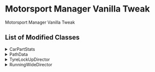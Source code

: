 # Motorsport Manager Vanilla Tweak
Motorsport Manager Vanilla Tweak
## List of Modified Classes
<details>
  <summary>CarPartStats</summary>
  
  * #### weightStrippedReliabilityMin
    Affects AI Team's weight stripping behavior relating to minimum reliability. In vanilla, the value is <code>0.5f</code> which means AI Team will weight strip their car parts down to 50% reliability, which is a very risky move. This mod changes it to <code>0.7f</code> to make sure they strip their car parts down to 70% only.
    ###### DEFAULT VALUE
    ```c#
    public const float weightStrippedReliabilityMin = 0.5f;
    ```
    ###### VANILLA TWEAK
    ```c#
    public const float weightStrippedReliabilityMin = 0.7f;
    ```
</details>

<details>
  <summary>PathData</summary>
  
  * #### CalculateLockUpZones()
    Affects how long in meters(?) the straight path is to enable the lock up zones. The default value is <code>400f</code> so if the straight path is less than 400 meters(?) then the lock up zones won't generate which means no driver will lock up in that spot. This mod changes it to <code>200f</code> so more lock up zones can be generated for each end of the straight path.
    ###### (?) = need confirmation
    ###### DEFAULT VALUE
    ```c#
    float num = 400f;
    ```
    ###### VANILLA TWEAK
    ```c#
    float num = 200f;
    ```
</details>

<details>
  <summary>TyreLockUpDirector</summary>
  
  * #### IsTyreLockUpViable()
    Affects when tyre lock up can trigger to each vehicle. For tyre lock up to happen, the function must return <code>true</code> .
    ###### DEFAULT VALUE
    ```c#
    bool isTutorialActiveInCurrentGameState = Game.instance.tutorialSystem.isTutorialActiveInCurrentGameState;
    bool flag = Game.instance.sessionManager.flag == SessionManager.Flag.Chequered;
    return inVehicle.speed <= GameUtility.MilesPerHourToMetersPerSecond(50f) && !isTutorialActiveInCurrentGameState && !inVehicle.behaviourManager.isOutOfRace && !flag && inVehicle.sessionEvents.IsReadyTo(SessionEvents.EventType.LockUp);
    ```
    ###### VANILLA TWEAK
    ```c#
    float focusSkill = 20f - inVehicle.driver.GetDriverStats().focus;
    float brakingSkill = 20f - inVehicle.driver.GetDriverStats().braking;
    float fitnessSkill = (Game.instance.sessionManager.GetNormalizedSessionTime() * 20f) - inVehicle.driver.GetDriverStats().fitness;
    float corneringSkill = 40f - inVehicle.driver.GetDriverStats().cornering - (Game.instance.sessionManager.currentSessionWeather.GetNormalizedTrackRubber() * 20f);
    float adaptabilitySkill = (Game.instance.sessionManager.currentSessionWeather.GetNormalizedTrackWater() * 20f) - inVehicle.driver.GetDriverStats().adaptability;

    float minSpeedToTriggerLockUp = (inVehicle.driver.GetDriverStats().braking * 0.75f) + (inVehicle.driver.GetDriverStats().cornering * 0.75f) + (Game.instance.sessionManager.currentSessionWeather.GetNormalizedTrackRubber() * 10f) - (Game.instance.sessionManager.currentSessionWeather.GetNormalizedTrackWater() * 10f);
    float lockUpChanceThreshold = (focusSkill + brakingSkill + fitnessSkill + adaptabilitySkill + corneringSkill) / 1000f;
    // change the 1000f to something else. The greater the value the less tyre lock up chance to trigger.

    bool isTutorialActiveInCurrentGameState = Game.instance.tutorialSystem.isTutorialActiveInCurrentGameState;
    bool flag = Game.instance.sessionManager.flag == SessionManager.Flag.Chequered;
    bool isLockUpTriggered = RandomUtility.GetRandom01() < lockUpChanceThreshold;
  
    return inVehicle.speed >= GameUtility.MilesPerHourToMetersPerSecond(minSpeedToTriggerLockUp) && !isTutorialActiveInCurrentGameState && !inVehicle.behaviourManager.isOutOfRace && !flag && isLockUpTriggered;
    ```
</details>

<details>
  <summary>RunningWideDirector</summary>
  
  * #### OnSessionStarting()
    Affects -
    ###### DEFAULT VALUE
    ```c#
    int k = RandomUtility.GetRandom(0, 2);
    ```
    ###### VANILLA TWEAK
    ```c#
    int k = RandomUtility.GetRandom(-3, 5);
    if (Game.instance.sessionManager.currentSessionWeather.GetNormalizedTrackWater() > 0.3f)
      k = RandomUtility.GetRandom(0, 5);
    ```
  * #### CanRunWide()
    Determines whether the subject is valid to run wide given it checks all the conditions.
    ###### DEFAULT VALUE
    ```c#
    if (RandomUtility.GetRandom01() < (float)this.mRunWidePathUseCount[inPath.pathID] / 3f)
    {
      return false;
    }
    bool flag = inVehicle.setup.tyreSet.GetTread() != SessionStrategy.GetRecommendedTreadRightNow() && RandomUtility.GetRandom01() < 0.1f;
    if (this.mActiveRunWideChunk.runWideCount <= 0 || this.mCooldown >= 0f)
    {
      return false;
    }
    if (Game.instance.sessionManager.eventDetails.currentSession.sessionType == SessionDetails.SessionType.Qualifying)
    {
      return flag;
    }
    float t = inVehicle.driver.GetDriverStats().focus / 20f;
    float num = Mathf.Lerp(1.5f, 2f, t);
    SessionWeatherDetails currentSessionWeather = Game.instance.sessionManager.currentSessionWeather;
    bool flag2 = Game.instance.sessionManager.flag == SessionManager.Flag.Green;
    bool flag3 = currentSessionWeather.GetNormalizedTrackWater() > 0.5f && currentSessionWeather.GetNormalizedRain() > 0.2f;
    bool flag4 = inVehicle.timer.gapToAhead > 0.1f && inVehicle.timer.gapToAhead < num;
    bool flag5 = inVehicle.timer.gapToBehind > 0.1f && inVehicle.timer.gapToBehind < num;
    bool flag6 = (flag5 && flag4) || flag4;
    return flag2 && (flag6 || flag || flag3);
    ```
    ###### VANILLA TWEAK
    ```c#
    if (this.mCooldown >= 0) return false;
  
    SessionWeatherDetails currentSessionWeather = Game.instance.sessionManager.currentSessionWeather;
    bool flag = inVehicle.setup.tyreSet.GetTread() != SessionStrategy.GetRecommendedTreadRightNow() && RandomUtility.GetRandom01() < 0.1f;
    bool flag2 = Game.instance.sessionManager.flag == SessionManager.Flag.Green;

    float focusSkill = 20f - inVehicle.driver.GetDriverStats().focus;
    float corneringSkill = 40f - inVehicle.driver.GetDriverStats().cornering - (Game.instance.sessionManager.currentSessionWeather.GetNormalizedTrackRubber() * 20f);
    float brakingSkill = 20f - inVehicle.driver.GetDriverStats().braking;
    float fitnessSkill = (Game.instance.sessionManager.GetNormalizedSessionTime() * 20f) - inVehicle.driver.GetDriverStats().fitness;
    float adaptabilitySkill = (Game.instance.sessionManager.currentSessionWeather.GetNormalizedTrackWater() * 20f) - inVehicle.driver.GetDriverStats().adaptability;
    float pressureFromAhead = 20f - (inVehicle.timer.gapToAhead * 10f);
    float pressureFromBehind = 20f - (inVehicle.timer.gapToBehind * 10f);
    if (inVehicle.timer.gapToAhead > 2f || Game.instance.sessionManager.eventDetails.currentSession.sessionType != SessionDetails.SessionType.Race)
      pressureFromAhead = 0f;
    if (inVehicle.timer.gapToBehind > 2f || Game.instance.sessionManager.eventDetails.currentSession.sessionType != SessionDetails.SessionType.Race)
      pressureFromBehind = 0f;
    float runningWideChanceThreshold = (focusSkill + corneringSkill + brakingSkill + fitnessSkill + adaptabilitySkill + pressureFromAhead + pressureFromBehind) / 1000f;

    bool isRunningWideTriggered = RandomUtility.GetRandom01() < runningWideChanceThreshold;

    return flag2 && (flag || isRunningWideTriggered);
    ```
  * #### VehicleSetBehaviour()
    Affects -
    ###### DEFAULT VALUE
    ```c#
    this.mCooldown = 60f;
    this.mRunWidePathUseCount[inPath.pathID]++;
    ```
    ###### VANILLA TWEAK
    ```c#
    float focusSkill = inVehicle.driver.GetDriverStats().focus;
    this.mCooldown = focusSkill * 3f;
    this.mRunWidePathUseCount[inPath.pathID]++;
    ```
</details>
